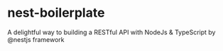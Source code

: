 # nest-boilerplate
A delightful way to building a RESTful API with NodeJs &amp; TypeScript by @nestjs framework
